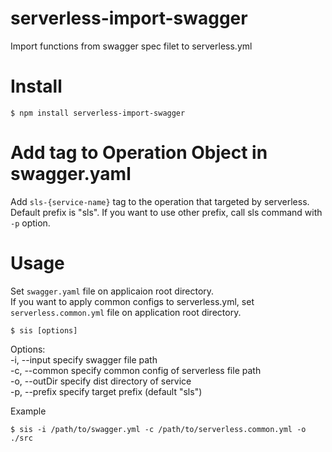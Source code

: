 # serverless-import-swagger
Import functions from swagger spec filet to serverless.yml

# Install

```
$ npm install serverless-import-swagger
```

# Add tag to Operation Object in swagger.yaml
Add `sls-{service-name}` tag to the operation that targeted by serverless.  
Default prefix is "sls". If you want to use other prefix, call sls command with `-p` option.  

# Usage
Set `swagger.yaml` file on applicaion root directory.  
If you want to apply common configs to serverless.yml, set `serverless.common.yml` file on application root directory.   

```
$ sis [options]  
```

Options:  
  -i, --input <path>   specify swagger file path  
  -c, --common <path>  specify common config of serverless file path  
  -o, --outDir <path>  specify dist directory of service  
  -p, --prefix <prefix>   specify target prefix (default "sls")

Example
```
$ sis -i /path/to/swagger.yml -c /path/to/serverless.common.yml -o ./src
```
